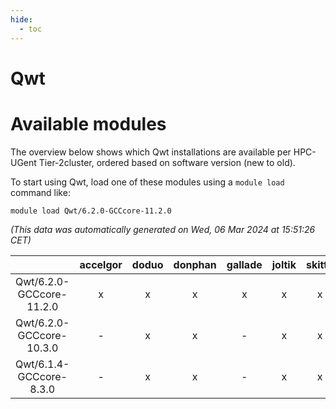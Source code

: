 ```yaml
---
hide:
  - toc
---
```


Qwt
===

# Available modules


The overview below shows which Qwt installations are available per HPC-UGent Tier-2cluster, ordered based on software version (new to old).

To start using Qwt, load one of these modules using a `module load` command like:

```shell
module load Qwt/6.2.0-GCCcore-11.2.0
```

*(This data was automatically generated on Wed, 06 Mar 2024 at 15:51:26 CET)*  

| |accelgor|doduo|donphan|gallade|joltik|skitty|
| :---: | :---: | :---: | :---: | :---: | :---: | :---: |
|Qwt/6.2.0-GCCcore-11.2.0|x|x|x|x|x|x|
|Qwt/6.2.0-GCCcore-10.3.0|-|x|x|-|x|x|
|Qwt/6.1.4-GCCcore-8.3.0|-|x|x|-|x|x|
